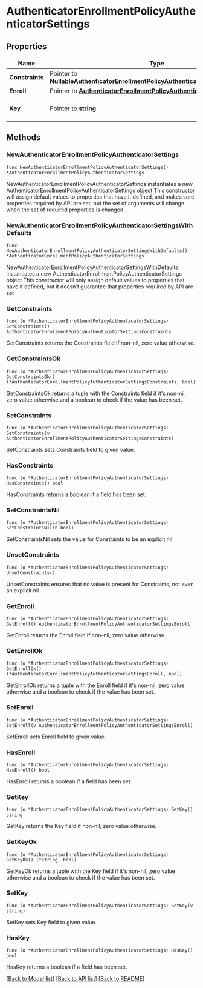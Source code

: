 # AuthenticatorEnrollmentPolicyAuthenticatorSettings

## Properties

Name | Type | Description | Notes
------------ | ------------- | ------------- | -------------
**Constraints** | Pointer to [**NullableAuthenticatorEnrollmentPolicyAuthenticatorSettingsConstraints**](AuthenticatorEnrollmentPolicyAuthenticatorSettingsConstraints.md) |  | [optional] 
**Enroll** | Pointer to [**AuthenticatorEnrollmentPolicyAuthenticatorSettingsEnroll**](AuthenticatorEnrollmentPolicyAuthenticatorSettingsEnroll.md) |  | [optional] 
**Key** | Pointer to **string** | A label that identifies the authenticator | [optional] 

## Methods

### NewAuthenticatorEnrollmentPolicyAuthenticatorSettings

`func NewAuthenticatorEnrollmentPolicyAuthenticatorSettings() *AuthenticatorEnrollmentPolicyAuthenticatorSettings`

NewAuthenticatorEnrollmentPolicyAuthenticatorSettings instantiates a new AuthenticatorEnrollmentPolicyAuthenticatorSettings object
This constructor will assign default values to properties that have it defined,
and makes sure properties required by API are set, but the set of arguments
will change when the set of required properties is changed

### NewAuthenticatorEnrollmentPolicyAuthenticatorSettingsWithDefaults

`func NewAuthenticatorEnrollmentPolicyAuthenticatorSettingsWithDefaults() *AuthenticatorEnrollmentPolicyAuthenticatorSettings`

NewAuthenticatorEnrollmentPolicyAuthenticatorSettingsWithDefaults instantiates a new AuthenticatorEnrollmentPolicyAuthenticatorSettings object
This constructor will only assign default values to properties that have it defined,
but it doesn't guarantee that properties required by API are set

### GetConstraints

`func (o *AuthenticatorEnrollmentPolicyAuthenticatorSettings) GetConstraints() AuthenticatorEnrollmentPolicyAuthenticatorSettingsConstraints`

GetConstraints returns the Constraints field if non-nil, zero value otherwise.

### GetConstraintsOk

`func (o *AuthenticatorEnrollmentPolicyAuthenticatorSettings) GetConstraintsOk() (*AuthenticatorEnrollmentPolicyAuthenticatorSettingsConstraints, bool)`

GetConstraintsOk returns a tuple with the Constraints field if it's non-nil, zero value otherwise
and a boolean to check if the value has been set.

### SetConstraints

`func (o *AuthenticatorEnrollmentPolicyAuthenticatorSettings) SetConstraints(v AuthenticatorEnrollmentPolicyAuthenticatorSettingsConstraints)`

SetConstraints sets Constraints field to given value.

### HasConstraints

`func (o *AuthenticatorEnrollmentPolicyAuthenticatorSettings) HasConstraints() bool`

HasConstraints returns a boolean if a field has been set.

### SetConstraintsNil

`func (o *AuthenticatorEnrollmentPolicyAuthenticatorSettings) SetConstraintsNil(b bool)`

 SetConstraintsNil sets the value for Constraints to be an explicit nil

### UnsetConstraints
`func (o *AuthenticatorEnrollmentPolicyAuthenticatorSettings) UnsetConstraints()`

UnsetConstraints ensures that no value is present for Constraints, not even an explicit nil
### GetEnroll

`func (o *AuthenticatorEnrollmentPolicyAuthenticatorSettings) GetEnroll() AuthenticatorEnrollmentPolicyAuthenticatorSettingsEnroll`

GetEnroll returns the Enroll field if non-nil, zero value otherwise.

### GetEnrollOk

`func (o *AuthenticatorEnrollmentPolicyAuthenticatorSettings) GetEnrollOk() (*AuthenticatorEnrollmentPolicyAuthenticatorSettingsEnroll, bool)`

GetEnrollOk returns a tuple with the Enroll field if it's non-nil, zero value otherwise
and a boolean to check if the value has been set.

### SetEnroll

`func (o *AuthenticatorEnrollmentPolicyAuthenticatorSettings) SetEnroll(v AuthenticatorEnrollmentPolicyAuthenticatorSettingsEnroll)`

SetEnroll sets Enroll field to given value.

### HasEnroll

`func (o *AuthenticatorEnrollmentPolicyAuthenticatorSettings) HasEnroll() bool`

HasEnroll returns a boolean if a field has been set.

### GetKey

`func (o *AuthenticatorEnrollmentPolicyAuthenticatorSettings) GetKey() string`

GetKey returns the Key field if non-nil, zero value otherwise.

### GetKeyOk

`func (o *AuthenticatorEnrollmentPolicyAuthenticatorSettings) GetKeyOk() (*string, bool)`

GetKeyOk returns a tuple with the Key field if it's non-nil, zero value otherwise
and a boolean to check if the value has been set.

### SetKey

`func (o *AuthenticatorEnrollmentPolicyAuthenticatorSettings) SetKey(v string)`

SetKey sets Key field to given value.

### HasKey

`func (o *AuthenticatorEnrollmentPolicyAuthenticatorSettings) HasKey() bool`

HasKey returns a boolean if a field has been set.


[[Back to Model list]](../README.md#documentation-for-models) [[Back to API list]](../README.md#documentation-for-api-endpoints) [[Back to README]](../README.md)


